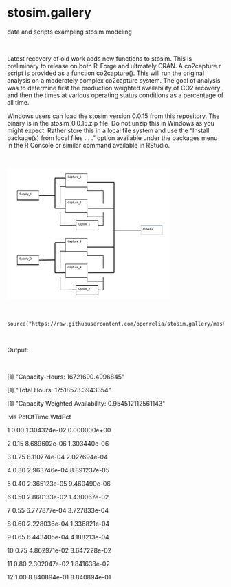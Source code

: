 stosim.gallery
==============

data and scripts exampling stosim modeling

 

Latest recovery of old work adds new functions to stosim. This is preliminary to
release on both R-Forge and ultmately CRAN. A co2capture.r script is provided as
a function co2capture(). This will run the original analysis on a moderately
complex co2capture system. The goal of analysis was to determine first the
production weighted availability of CO2 recovery and then the times at various
operating status conditions as a percentage of all time.

Windows users can load the stosim version 0.0.15 from this repository. The
binary is in the stosim_0.0.15.zip file. Do not unzip this in Windows as you
might expect. Rather store this in a local file system and use the “Install
package(s) from local files . . .” option available under the packages menu in
the R Console or similar command available in RStudio.

 

![](images/co2capture_rbd.jpg)

 

~~~~~~~~~~~~~~~~~~~~~~~~~~~~~~~~~~~~~~~~~~~~~~~~~~~~~~~~~~~~~~~~~~~~~~~~~~~~~~~~
source("https://raw.githubusercontent.com/openrelia/stosim.gallery/master/scripts/co2capture.r")
~~~~~~~~~~~~~~~~~~~~~~~~~~~~~~~~~~~~~~~~~~~~~~~~~~~~~~~~~~~~~~~~~~~~~~~~~~~~~~~~

 

Output:

 

[1] "Capacity-Hours: 16721690.4996845"

[1] "Total Hours: 17518573.3943354"

[1] "Capacity Weighted Availability: 0.954512112561143"

lvls PctOfTime WtdPct

1 0.00 1.304324e-02 0.000000e+00

2 0.15 8.689602e-06 1.303440e-06

3 0.25 8.110774e-04 2.027694e-04

4 0.30 2.963746e-04 8.891237e-05

5 0.40 2.365123e-05 9.460490e-06

6 0.50 2.860133e-02 1.430067e-02

7 0.55 6.777877e-04 3.727833e-04

8 0.60 2.228036e-04 1.336821e-04

9 0.65 6.443405e-04 4.188213e-04

10 0.75 4.862971e-02 3.647228e-02

11 0.80 2.302047e-02 1.841638e-02

12 1.00 8.840894e-01 8.840894e-01

 
